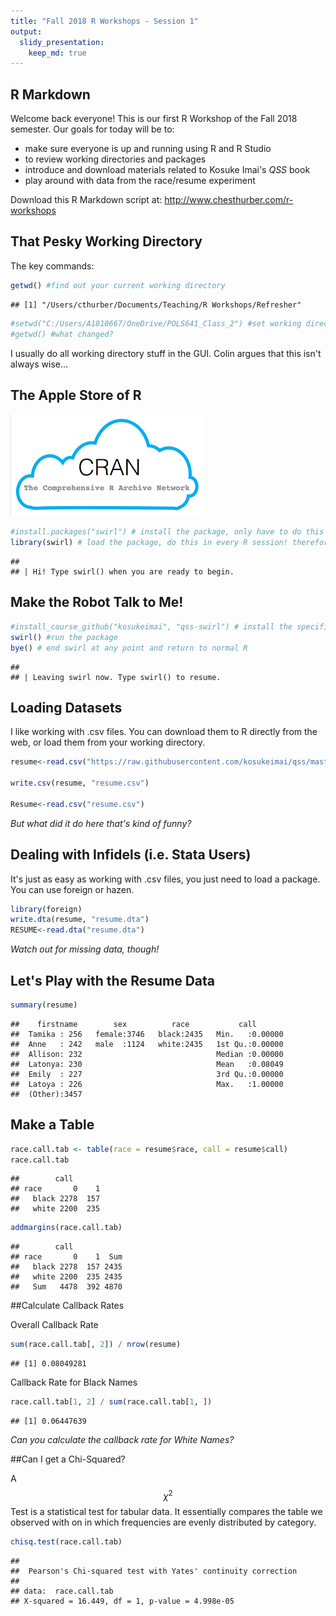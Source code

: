 ```yaml
---
title: "Fall 2018 R Workshops - Session 1"
output:
  slidy_presentation:
    keep_md: true
---
```




## R Markdown

Welcome back everyone! This is our first R Workshop of the Fall 2018 semester. Our goals for today will be to:

- make sure everyone is up and running using R and R Studio
- to review working directories and packages
- introduce and download materials related to Kosuke Imai's *QSS* book
- play around with data from the race/resume experiment

Download this R Markdown script at: http://www.chesthurber.com/r-workshops

## That Pesky Working Directory

The key commands:


```r
getwd() #find out your current working directory
```

```
## [1] "/Users/cthurber/Documents/Teaching/R Workshops/Refresher"
```

```r
#setwd("C:/Users/A1810667/OneDrive/POLS641_Class_2") #set working directory as another folder (don't use this one, you won't be able to access it!)
#getwd() #what changed?
```

I usually do all working directory stuff in the GUI. Colin argues that this isn't always wise...

## The Apple Store of R

![](CRAN.png)


```r
#install.packages("swirl") # install the package, only have to do this once, can be done in GUI
library(swirl) # load the package, do this in every R session! therefore, good to have in your script (not GUI)
```

```
## 
## | Hi! Type swirl() when you are ready to begin.
```

## Make the Robot Talk to Me!

```r
#install_course_github("kosukeimai", "qss-swirl") # install the specific QSS swirl course
swirl() #run the package
bye() # end swirl at any point and return to normal R
```

```
## 
## | Leaving swirl now. Type swirl() to resume.
```

## Loading Datasets

I like working with .csv files. You can download them to R directly from the web, or load them from your working directory.


```r
resume<-read.csv("https://raw.githubusercontent.com/kosukeimai/qss/master/CAUSALITY/resume.csv")

write.csv(resume, "resume.csv")

Resume<-read.csv("resume.csv")
```
*But what did it do here that's kind of funny?*

## Dealing with Infidels (i.e. Stata Users)

It's just as easy as working with .csv files, you just need to load a package. You can use foreign or hazen.


```r
library(foreign)
write.dta(resume, "resume.dta")
RESUME<-read.dta("resume.dta")
```

*Watch out for missing data, though!*

## Let's Play with the Resume Data


```r
summary(resume)
```

```
##    firstname        sex          race           call        
##  Tamika : 256   female:3746   black:2435   Min.   :0.00000  
##  Anne   : 242   male  :1124   white:2435   1st Qu.:0.00000  
##  Allison: 232                              Median :0.00000  
##  Latonya: 230                              Mean   :0.08049  
##  Emily  : 227                              3rd Qu.:0.00000  
##  Latoya : 226                              Max.   :1.00000  
##  (Other):3457
```

## Make a Table


```r
race.call.tab <- table(race = resume$race, call = resume$call)
race.call.tab
```

```
##        call
## race       0    1
##   black 2278  157
##   white 2200  235
```


```r
addmargins(race.call.tab)
```

```
##        call
## race       0    1  Sum
##   black 2278  157 2435
##   white 2200  235 2435
##   Sum   4478  392 4870
```

##Calculate Callback Rates

Overall Callback Rate

```r
sum(race.call.tab[, 2]) / nrow(resume)
```

```
## [1] 0.08049281
```

Callback Rate for Black Names

```r
race.call.tab[1, 2] / sum(race.call.tab[1, ])
```

```
## [1] 0.06447639
```

*Can you calculate the callback rate for White Names?*

##Can I get a Chi-Squared?

A $$\chi^2$$ Test is a statistical test for tabular data. It essentially compares the table we observed with on in which frequencies are evenly distributed by category.


```r
chisq.test(race.call.tab)
```

```
## 
## 	Pearson's Chi-squared test with Yates' continuity correction
## 
## data:  race.call.tab
## X-squared = 16.449, df = 1, p-value = 4.998e-05
```

